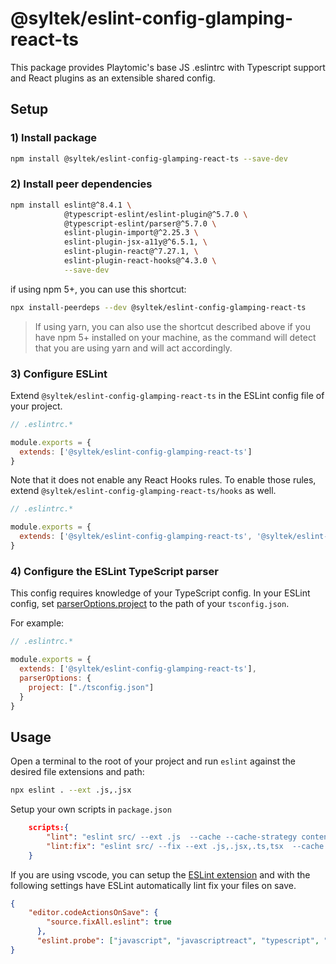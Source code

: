 # @syltek/eslint-config-glamping-react-ts
This package provides Playtomic's base JS .eslintrc with Typescript support and React plugins as an extensible shared config.

## Setup

### 1) Install package

```bash
npm install @syltek/eslint-config-glamping-react-ts --save-dev
```

### 2) Install peer dependencies

```bash
npm install eslint@^8.4.1 \
            @typescript-eslint/eslint-plugin@^5.7.0 \
            @typescript-eslint/parser@^5.7.0 \
            eslint-plugin-import@^2.25.3 \
            eslint-plugin-jsx-a11y@^6.5.1, \
            eslint-plugin-react@^7.27.1, \
            eslint-plugin-react-hooks@^4.3.0 \
            --save-dev
```

if using npm 5+, you can use this shortcut:

```bash
npx install-peerdeps --dev @syltek/eslint-config-glamping-react-ts
```
> If using yarn, you can also use the shortcut described above if you have npm 5+ installed on your machine, as the command will detect that you are using yarn and will act accordingly. 

### 3) Configure ESLint

Extend `@syltek/eslint-config-glamping-react-ts` in the ESLint config file of your project.

```js
// .eslintrc.*

module.exports = {
  extends: ['@syltek/eslint-config-glamping-react-ts']
}
```

Note that it does not enable any React Hooks rules. To enable those rules, extend `@syltek/eslint-config-glamping-react-ts/hooks` as well.

```js
// .eslintrc.*

module.exports = {
  extends: ['@syltek/eslint-config-glamping-react-ts', '@syltek/eslint-config-glamping-react-ts/hooks']
}
```

### 4) Configure the ESLint TypeScript parser

This config requires knowledge of your TypeScript config. In your ESLint config, set [parserOptions.project](https://github.com/typescript-eslint/typescript-eslint/tree/master/packages/parser#parseroptionsproject) to the path of your `tsconfig.json`.

For example:

```js
// .eslintrc.*

module.exports = {
  extends: ['@syltek/eslint-config-glamping-react-ts'],
  parserOptions: {
    project: ["./tsconfig.json"]
  }
}
```

## Usage

Open a terminal to the root of your project and run `eslint` against the desired file extensions and path:
```bash
npx eslint . --ext .js,.jsx
```

Setup your own scripts in `package.json`
```json
    scripts:{
        "lint": "eslint src/ --ext .js  --cache --cache-strategy content",
        "lint:fix": "eslint src/ --fix --ext .js,.jsx,.ts,tsx  --cache --cache-strategy content",
    }
```

If you are using vscode, you can setup the [ESLint extension](https://marketplace.visualstudio.com/items?itemName=dbaeumer.vscode-eslint) and with the following settings have ESLint automatically lint fix your files on save.

```json
{
    "editor.codeActionsOnSave": {
        "source.fixAll.eslint": true
      },
      "eslint.probe": ["javascript", "javascriptreact", "typescript", "typescriptreact"]
}
```

